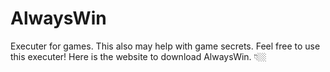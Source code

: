 # AlwaysWin
Executer for games. This also may help with game secrets. Feel free to use this executer! Here is the website to download AlwaysWin. 👇🏼
